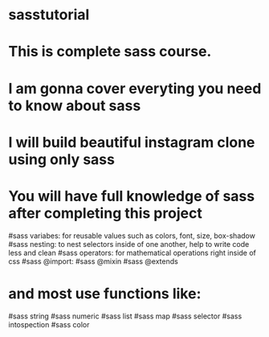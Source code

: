 # sasstutorial
# This is complete sass course.
# I am gonna cover everyting you need to know about sass
# I will build beautiful instagram clone using only sass 
# You will have full knowledge of sass after completing this project

#sass variabes: for reusable values such as colors, font, size, box-shadow
#sass nesting: to nest selectors inside of one another, help to write code less and clean 
#sass operators: for mathematical operations right inside of css
#sass @import: 
#sass @mixin 
#sass @extends 

# and most use functions like:
#sass string 
#sass numeric 
#sass list
#sass map 
#sass selector 
#sass intospection 
#sass color 
